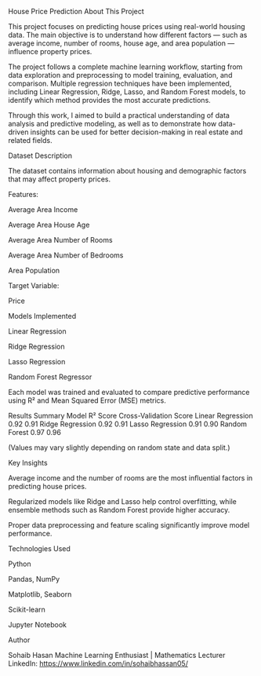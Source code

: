 House Price Prediction
About This Project

This project focuses on predicting house prices using real-world housing data. The main objective is to understand how different factors — such as average income, number of rooms, house age, and area population — influence property prices.

The project follows a complete machine learning workflow, starting from data exploration and preprocessing to model training, evaluation, and comparison. Multiple regression techniques have been implemented, including Linear Regression, Ridge, Lasso, and Random Forest models, to identify which method provides the most accurate predictions.

Through this work, I aimed to build a practical understanding of data analysis and predictive modeling, as well as to demonstrate how data-driven insights can be used for better decision-making in real estate and related fields.

Dataset Description

The dataset contains information about housing and demographic factors that may affect property prices.

Features:

Average Area Income

Average Area House Age

Average Area Number of Rooms

Average Area Number of Bedrooms

Area Population

Target Variable:

Price

Models Implemented

Linear Regression

Ridge Regression

Lasso Regression

Random Forest Regressor

Each model was trained and evaluated to compare predictive performance using R² and Mean Squared Error (MSE) metrics.

Results Summary
Model	R² Score	Cross-Validation Score
Linear Regression	0.92	0.91
Ridge Regression	0.92	0.91
Lasso Regression	0.91	0.90
Random Forest	0.97	0.96

(Values may vary slightly depending on random state and data split.)

Key Insights

Average income and the number of rooms are the most influential factors in predicting house prices.

Regularized models like Ridge and Lasso help control overfitting, while ensemble methods such as Random Forest provide higher accuracy.

Proper data preprocessing and feature scaling significantly improve model performance.

Technologies Used

Python

Pandas, NumPy

Matplotlib, Seaborn

Scikit-learn

Jupyter Notebook

Author

Sohaib Hasan
Machine Learning Enthusiast | Mathematics Lecturer
LinkedIn: https://www.linkedin.com/in/sohaibhassan05/
